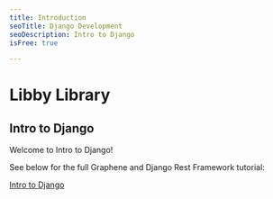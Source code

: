 ```yaml
---
title: Introduction
seoTitle: Django Development
seoDescription: Intro to Django
isFree: true

---
```


# Libby Library

## Intro to Django

Welcome to Intro to Django!

See below for the full Graphene and Django Rest Framework tutorial:

[Intro to Django](https://michaelstromer.nyc/books/intro-to-django/introduction)